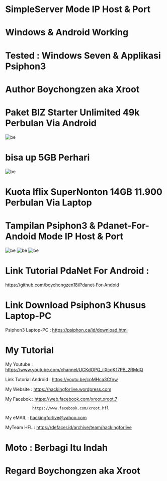# SimpleServer Mode IP Host & Port

# Windows & Android Working

# Tested : Windows Seven & Applikasi Psiphon3

# Author Boychongzen aka Xroot

# Paket BIZ Starter Unlimited 49k Perbulan Via Android
![be](https://raw.githubusercontent.com/boychongzen18/simpleserver/master/biz.jpg)
# bisa up 5GB Perhari
![be](https://raw.githubusercontent.com/boychongzen18/simpleserver/master/meter.jpg)
# Kuota Iflix SuperNonton 14GB 11.900 Perbulan Via Laptop 
# Tampilan Psiphon3 & Pdanet-For-Andoid Mode IP Host & Port
![be](https://raw.githubusercontent.com/boychongzen18/simpleserver/master/0.jpg)
![be](https://raw.githubusercontent.com/boychongzen18/simpleserver/master/1.jpg)
![be](https://raw.githubusercontent.com/boychongzen18/simpleserver/master/2.jpg)
# Link Tutorial PdaNet For Android :
  https://github.com/boychongzen18/Pdanet-For-Andoid
# Link Download Psiphon3 Khusus Laptop-PC
  Psiphon3 Laptop-PC : https://psiphon.ca/id/download.html

# My Tutorial
My Youtube    : https://www.youtube.com/channel/UCKdOPQ_iIXcqK17PB_2RMdQ

Link Tutorial  Android : https://youtu.be/cpMHca3Cfnw

My Website    : https://hackingforlive.wordpress.com

My Facebok    : https://web.facebook.com/xroot.xroot.7

                https://www.facebook.com/xroot.hfl

My eMAIL      : hackingforlive@yahoo.com

MyTeam HFL    : https://defacer.id/archive/team/hackingforlive

# Moto : Berbagi Itu Indah

# Regard Boychongzen aka Xroot
